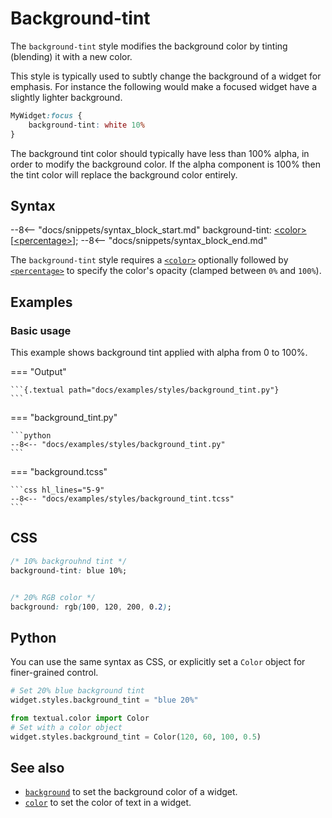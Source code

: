 # Background-tint

The `background-tint` style modifies the background color by tinting (blending) it with a new color.

This style is typically used to subtly change the background of a widget for emphasis.
For instance the following would make a focused widget have a slightly lighter background.

```css
MyWidget:focus {
    background-tint: white 10%
}
```

The background tint color should typically have less than 100% alpha, in order to modify the background color.
If the alpha component is 100% then the tint color will replace the background color entirely.

## Syntax

--8<-- "docs/snippets/syntax_block_start.md"
background-tint: <a href="../../css_types/color">&lt;color&gt;</a> [<a href="../../css_types/percentage">&lt;percentage&gt;</a>];
--8<-- "docs/snippets/syntax_block_end.md"

The `background-tint` style requires a [`<color>`](../css_types/color.md) optionally followed by [`<percentage>`](../css_types/percentage.md) to specify the color's opacity (clamped between `0%` and `100%`).

## Examples

### Basic usage

This example shows background tint applied with alpha from 0 to 100%.

=== "Output"

    ```{.textual path="docs/examples/styles/background_tint.py"}
    ```

=== "background_tint.py"

    ```python
    --8<-- "docs/examples/styles/background_tint.py"
    ```

=== "background.tcss"

    ```css hl_lines="5-9"
    --8<-- "docs/examples/styles/background_tint.tcss"
    ```


## CSS

```css
/* 10% backgrouhnd tint */
background-tint: blue 10%;


/* 20% RGB color */
background: rgb(100, 120, 200, 0.2);

```

## Python

You can use the same syntax as CSS, or explicitly set a `Color` object for finer-grained control.

```python
# Set 20% blue background tint
widget.styles.background_tint = "blue 20%"

from textual.color import Color
# Set with a color object
widget.styles.background_tint = Color(120, 60, 100, 0.5)
```

## See also

 - [`background`](./background.md) to set the background color of a widget.
 - [`color`](./color.md) to set the color of text in a widget.
